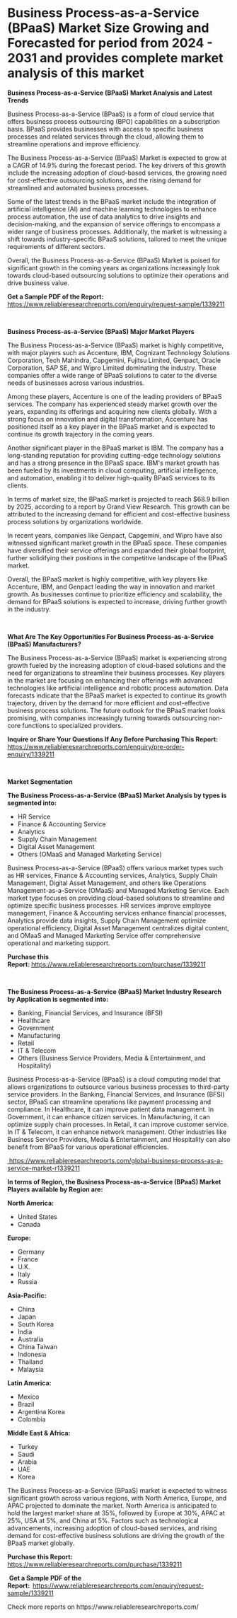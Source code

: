 <p><h1>Business Process-as-a-Service (BPaaS) Market Size Growing and Forecasted for period from 2024 - 2031 and provides complete market analysis of this market</h1></p><p><strong>Business Process-as-a-Service (BPaaS) Market Analysis and Latest Trends</strong></p>
<p><p>Business Process-as-a-Service (BPaaS) is a form of cloud service that offers business process outsourcing (BPO) capabilities on a subscription basis. BPaaS provides businesses with access to specific business processes and related services through the cloud, allowing them to streamline operations and improve efficiency.</p><p>The Business Process-as-a-Service (BPaaS) Market is expected to grow at a CAGR of 14.9% during the forecast period. The key drivers of this growth include the increasing adoption of cloud-based services, the growing need for cost-effective outsourcing solutions, and the rising demand for streamlined and automated business processes.</p><p>Some of the latest trends in the BPaaS market include the integration of artificial intelligence (AI) and machine learning technologies to enhance process automation, the use of data analytics to drive insights and decision-making, and the expansion of service offerings to encompass a wider range of business processes. Additionally, the market is witnessing a shift towards industry-specific BPaaS solutions, tailored to meet the unique requirements of different sectors.</p><p>Overall, the Business Process-as-a-Service (BPaaS) Market is poised for significant growth in the coming years as organizations increasingly look towards cloud-based outsourcing solutions to optimize their operations and drive business value.</p></p>
<p><strong>Get a Sample PDF of the Report:&nbsp;</strong> <a href="https://www.reliableresearchreports.com/enquiry/request-sample/1339211">https://www.reliableresearchreports.com/enquiry/request-sample/1339211</a></p>
<p>&nbsp;</p>
<p><strong>Business Process-as-a-Service (BPaaS) Major Market Players</strong></p>
<p><p>The Business Process-as-a-Service (BPaaS) market is highly competitive, with major players such as Accenture, IBM, Cognizant Technology Solutions Corporation, Tech Mahindra, Capgemini, Fujitsu Limited, Genpact, Oracle Corporation, SAP SE, and Wipro Limited dominating the industry. These companies offer a wide range of BPaaS solutions to cater to the diverse needs of businesses across various industries.</p><p>Among these players, Accenture is one of the leading providers of BPaaS services. The company has experienced steady market growth over the years, expanding its offerings and acquiring new clients globally. With a strong focus on innovation and digital transformation, Accenture has positioned itself as a key player in the BPaaS market and is expected to continue its growth trajectory in the coming years.</p><p>Another significant player in the BPaaS market is IBM. The company has a long-standing reputation for providing cutting-edge technology solutions and has a strong presence in the BPaaS space. IBM's market growth has been fueled by its investments in cloud computing, artificial intelligence, and automation, enabling it to deliver high-quality BPaaS services to its clients.</p><p>In terms of market size, the BPaaS market is projected to reach $68.9 billion by 2025, according to a report by Grand View Research. This growth can be attributed to the increasing demand for efficient and cost-effective business process solutions by organizations worldwide.</p><p>In recent years, companies like Genpact, Capgemini, and Wipro have also witnessed significant market growth in the BPaaS space. These companies have diversified their service offerings and expanded their global footprint, further solidifying their positions in the competitive landscape of the BPaaS market.</p><p>Overall, the BPaaS market is highly competitive, with key players like Accenture, IBM, and Genpact leading the way in innovation and market growth. As businesses continue to prioritize efficiency and scalability, the demand for BPaaS solutions is expected to increase, driving further growth in the industry.</p></p>
<p>&nbsp;</p>
<p><strong>What Are The Key Opportunities For Business Process-as-a-Service (BPaaS) Manufacturers?</strong></p>
<p><p>The Business Process-as-a-Service (BPaaS) market is experiencing strong growth fueled by the increasing adoption of cloud-based solutions and the need for organizations to streamline their business processes. Key players in the market are focusing on enhancing their offerings with advanced technologies like artificial intelligence and robotic process automation. Data forecasts indicate that the BPaaS market is expected to continue its growth trajectory, driven by the demand for more efficient and cost-effective business process solutions. The future outlook for the BPaaS market looks promising, with companies increasingly turning towards outsourcing non-core functions to specialized providers.</p></p>
<p><strong>Inquire or Share Your Questions If Any Before Purchasing This Report:</strong> <a href="https://www.reliableresearchreports.com/enquiry/pre-order-enquiry/1339211">https://www.reliableresearchreports.com/enquiry/pre-order-enquiry/1339211</a></p>
<p>&nbsp;</p>
<p><strong>Market Segmentation</strong></p>
<p><strong>The Business Process-as-a-Service (BPaaS) Market Analysis by types is segmented into:</strong></p>
<p><ul><li>HR Service</li><li>Finance & Accounting Service</li><li>Analytics</li><li>Supply Chain Management</li><li>Digital Asset Management</li><li>Others (OMaaS and Managed Marketing Service)</li></ul></p>
<p><p>Business Process-as-a-Service (BPaaS) offers various market types such as HR services, Finance & Accounting services, Analytics, Supply Chain Management, Digital Asset Management, and others like Operations Management-as-a-Service (OMaaS) and Managed Marketing Service. Each market type focuses on providing cloud-based solutions to streamline and optimize specific business processes. HR services improve employee management, Finance & Accounting services enhance financial processes, Analytics provide data insights, Supply Chain Management optimize operational efficiency, Digital Asset Management centralizes digital content, and OMaaS and Managed Marketing Service offer comprehensive operational and marketing support.</p></p>
<p><strong>Purchase this Report:&nbsp;</strong><a href="https://www.reliableresearchreports.com/purchase/1339211">https://www.reliableresearchreports.com/purchase/1339211</a></p>
<p>&nbsp;</p>
<p><strong>The Business Process-as-a-Service (BPaaS) Market Industry Research by Application is segmented into:</strong></p>
<p><ul><li>Banking, Financial Services, and Insurance (BFSI)</li><li>Healthcare</li><li>Government</li><li>Manufacturing</li><li>Retail</li><li>IT & Telecom</li><li>Others (Business Service Providers, Media & Entertainment, and Hospitality)</li></ul></p>
<p><p>Business Process-as-a-Service (BPaaS) is a cloud computing model that allows organizations to outsource various business processes to third-party service providers. In the Banking, Financial Services, and Insurance (BFSI) sector, BPaaS can streamline operations like payment processing and compliance. In Healthcare, it can improve patient data management. In Government, it can enhance citizen services. In Manufacturing, it can optimize supply chain processes. In Retail, it can improve customer service. In IT & Telecom, it can enhance network management. Other industries like Business Service Providers, Media & Entertainment, and Hospitality can also benefit from BPaaS for various operational efficiencies.</p></p>
<p><a href="https://www.reliableresearchreports.com/global-business-process-as-a-service-market-r1339211">&nbsp;https://www.reliableresearchreports.com/global-business-process-as-a-service-market-r1339211</a></p>
<p><strong>In terms of Region, the Business Process-as-a-Service (BPaaS) Market Players available by Region are:</strong></p>
<p>
    <p> <strong> North America: </strong>
        <ul>
            <li>United States</li>
            <li>Canada</li>
        </ul>
        </p> 
    <p> <strong> Europe: </strong>
        <ul>
            <li>Germany</li>
            <li>France</li>
            <li>U.K.</li>
            <li>Italy</li>
            <li>Russia</li>
        </ul>
        </p> 
    <p> <strong> Asia-Pacific: </strong>
        <ul>
            <li>China</li>
            <li>Japan</li>
            <li>South Korea</li>
            <li>India</li>
            <li>Australia</li>
            <li>China Taiwan</li>
            <li>Indonesia</li>
            <li>Thailand</li>
            <li>Malaysia</li>
        </ul>
        </p> 
    <p> <strong> Latin America: </strong>
        <ul>
            <li>Mexico</li>
            <li>Brazil</li>
            <li>Argentina Korea</li>
            <li>Colombia</li>
        </ul>
        </p> 
    <p> <strong> Middle East & Africa: </strong>
        <ul>
            <li>Turkey</li>
            <li>Saudi</li>
            <li>Arabia</li>
            <li>UAE</li>
            <li>Korea</li>
        </ul>
    </p>
    </p>
<p><p>The Business Process-as-a-Service (BPaaS) market is expected to witness significant growth across various regions, with North America, Europe, and APAC projected to dominate the market. North America is anticipated to hold the largest market share at 35%, followed by Europe at 30%, APAC at 25%, USA at 5%, and China at 5%. Factors such as technological advancements, increasing adoption of cloud-based services, and rising demand for cost-effective business solutions are driving the growth of the BPaaS market globally.</p></p>
<p><strong>Purchase this Report: </strong><a href="https://www.reliableresearchreports.com/purchase/1339211">https://www.reliableresearchreports.com/purchase/1339211</a></p>
<p>&nbsp;<strong>Get a Sample PDF of the Report:&nbsp;&nbsp;</strong><a href="https://www.reliableresearchreports.com/enquiry/request-sample/1339211">https://www.reliableresearchreports.com/enquiry/request-sample/1339211</a></p>
<p><strong></strong></p>
<p>Check more reports on https://www.reliableresearchreports.com/</p>